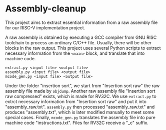 # Assembly-cleanup

This project aims to extract essential information from a raw assembly file for our RISC-V implementation project.

A raw assembly is obtained by executing a GCC compiler from GNU RISC toolchain to process an ordinary C/C++ file. Usually, there will be other blocks in the raw output. This project uses several Python scripts to extract necessary information from the ```<main>``` block, and translate that into machine code.

```
extract.py <input file> <output file>
assembly.py <input file> <output file>
mcode_gen.py <input file> <output file>
```

Under the folder "insertion sort", we start from "Insertion sort raw" the raw assembly file made by ```objdump```. Another raw assembly file "Insertion sort raw compressed" exists, which is made for RV32C. We use ```extract.py``` to extrct necessary information from "Insertion sort raw" and put it into "assembly_raw.txt". ```assembly.py``` then processed "assembly_raw.txt" and produces "assembly.txt", which is later modified manually to meet some special cases. Finally, ```mcode_gen.py``` translates the assembly file into pure machine code "instructions.txt". Files for RV32C receive a "\_c" suffix.
